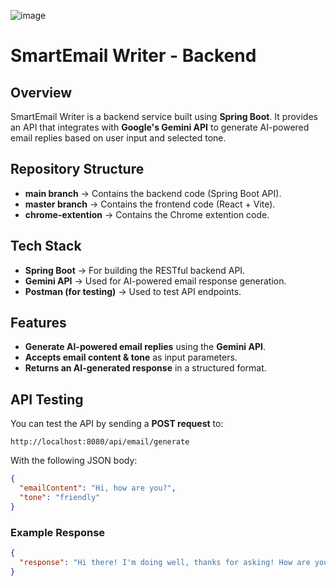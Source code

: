 ![image](https://github.com/user-attachments/assets/63cf72a9-f9a4-48d7-a214-3429ef561254)

# SmartEmail Writer - Backend

## Overview
SmartEmail Writer is a backend service built using **Spring Boot**. It provides an API that integrates with **Google's Gemini API** to generate AI-powered email replies based on user input and selected tone.

## Repository Structure
- **main branch** → Contains the backend code (Spring Boot API).
- **master branch** → Contains the frontend code (React + Vite).
- **chrome-extention** → Contains the Chrome extention code.

## Tech Stack
- **Spring Boot** → For building the RESTful backend API.
- **Gemini API** → Used for AI-powered email response generation.
- **Postman (for testing)** → Used to test API endpoints.

## Features
- **Generate AI-powered email replies** using the **Gemini API**.
- **Accepts email content & tone** as input parameters.
- **Returns an AI-generated response** in a structured format.

## API Testing
You can test the API by sending a **POST request** to:
```
http://localhost:8080/api/email/generate
```
With the following JSON body:
```json
{
  "emailContent": "Hi, how are you?",
  "tone": "friendly"
}
```
### Example Response
```json
{
  "response": "Hi there! I'm doing well, thanks for asking! How are you? Let me know if there's anything I can help you with. Best, [Your Name]"
}
